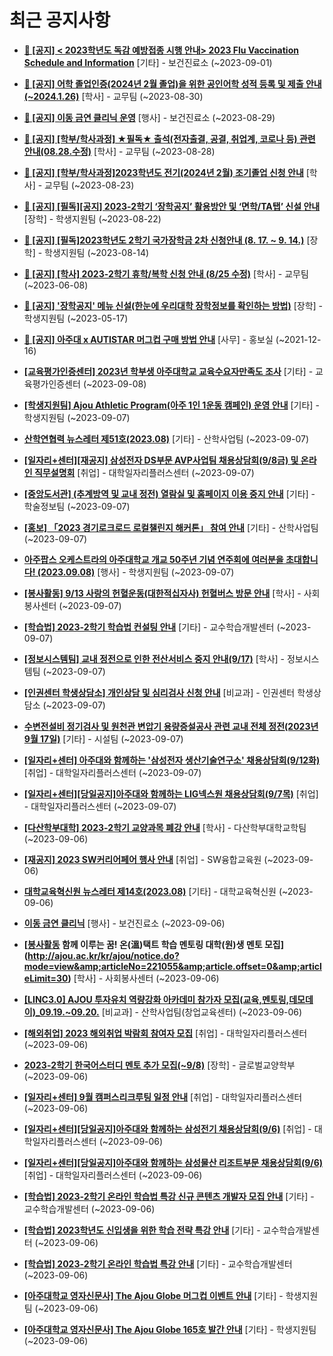 # 최근 공지사항

* **[📌 [공지] &lt; 2023학년도 독감 예방접종 시행 안내&gt; 2023 Flu Vaccination Schedule and Information](http://ajou.ac.kr/kr/ajou/notice.do?mode=view&amp;articleNo=220764&amp;article.offset=0&amp;articleLimit=30)**
 [기타] - 보건진료소 (~2023-09-01)

* **[📌 [공지] 어학 졸업인증(2024년 2월 졸업)을 위한 공인어학 성적 등록 및 제출 안내 (~2024.1.26)](http://ajou.ac.kr/kr/ajou/notice.do?mode=view&amp;articleNo=220675&amp;article.offset=0&amp;articleLimit=30)**
 [학사] - 교무팀 (~2023-08-30)

* **[📌 [공지] 이동 금연 클리닉 운영](http://ajou.ac.kr/kr/ajou/notice.do?mode=view&amp;articleNo=220628&amp;article.offset=0&amp;articleLimit=30)**
 [행사] - 보건진료소 (~2023-08-29)

* **[📌 [공지] [학부/학사과정] ★필독★ 출석(전자출결, 공결, 취업계, 코로나 등) 관련 안내(08.28.수정)](http://ajou.ac.kr/kr/ajou/notice.do?mode=view&amp;articleNo=220586&amp;article.offset=0&amp;articleLimit=30)**
 [학사] - 교무팀 (~2023-08-28)

* **[📌 [공지] [학부/학사과정]2023학년도 전기(2024년 2월) 조기졸업 신청 안내](http://ajou.ac.kr/kr/ajou/notice.do?mode=view&amp;articleNo=220402&amp;article.offset=0&amp;articleLimit=30)**
 [학사] - 교무팀 (~2023-08-23)

* **[📌 [공지] [필독][공지] 2023-2학기 ‘장학공지’ 활용방안 및 ‘면학/TA탭’ 신설 안내](http://ajou.ac.kr/kr/ajou/notice.do?mode=view&amp;articleNo=220288&amp;article.offset=0&amp;articleLimit=30)**
 [장학] - 학생지원팀 (~2023-08-22)

* **[📌 [공지] [필독]2023학년도 2학기 국가장학금 2차 신청안내 (8. 17. ~ 9. 14.)](http://ajou.ac.kr/kr/ajou/notice.do?mode=view&amp;articleNo=220054&amp;article.offset=0&amp;articleLimit=30)**
 [장학] - 학생지원팀 (~2023-08-14)

* **[📌 [공지] [학사] 2023-2학기 휴학/복학 신청 안내 (8/25 수정)](http://ajou.ac.kr/kr/ajou/notice.do?mode=view&amp;articleNo=215587&amp;article.offset=0&amp;articleLimit=30)**
 [학사] - 교무팀 (~2023-06-08)

* **[📌 [공지] &#x27;장학공지&#x27; 메뉴 신설(한눈에 우리대학 장학정보를 확인하는 방법)](http://ajou.ac.kr/kr/ajou/notice.do?mode=view&amp;articleNo=214764&amp;article.offset=0&amp;articleLimit=30)**
 [장학] - 학생지원팀 (~2023-05-17)

* **[📌 [공지] 아주대 x AUTISTAR 머그컵 구매 방법 안내](http://ajou.ac.kr/kr/ajou/notice.do?mode=view&amp;articleNo=147976&amp;article.offset=0&amp;articleLimit=30)**
 [사무] - 홍보실 (~2021-12-16)

* **[[교육평가인증센터] 2023년 학부생 아주대학교 교육수요자만족도 조사](http://ajou.ac.kr/kr/ajou/notice.do?mode=view&amp;articleNo=221150&amp;article.offset=0&amp;articleLimit=30)**
 [기타] - 교육평가인증센터 (~2023-09-08)

* **[[학생지원팀] Ajou Athletic Program(아주 1인 1운동 캠페인) 운영 안내](http://ajou.ac.kr/kr/ajou/notice.do?mode=view&amp;articleNo=221136&amp;article.offset=0&amp;articleLimit=30)**
 [기타] - 학생지원팀 (~2023-09-07)

* **[산학연협력 뉴스레터 제51호(2023.08)](http://ajou.ac.kr/kr/ajou/notice.do?mode=view&amp;articleNo=221135&amp;article.offset=0&amp;articleLimit=30)**
 [기타] - 산학사업팀 (~2023-09-07)

* **[[일자리+센터][재공지] 삼성전자 DS부문 AVP사업팀 채용상담회(9/8금) 및 온라인 직무설명회](http://ajou.ac.kr/kr/ajou/notice.do?mode=view&amp;articleNo=221130&amp;article.offset=0&amp;articleLimit=30)**
 [취업] - 대학일자리플러스센터 (~2023-09-07)

* **[[중앙도서관] (추계방역 및 교내 정전) 열람실 및 홈페이지 이용 중지 안내](http://ajou.ac.kr/kr/ajou/notice.do?mode=view&amp;articleNo=221125&amp;article.offset=0&amp;articleLimit=30)**
 [기타] - 학술정보팀 (~2023-09-07)

* **[[홍보] 「2023 경기로크로드 로컬챌린지 해커톤」 참여 안내](http://ajou.ac.kr/kr/ajou/notice.do?mode=view&amp;articleNo=221121&amp;article.offset=0&amp;articleLimit=30)**
 [기타] - 산학사업팀 (~2023-09-07)

* **[아주팝스 오케스트라의 아주대학교 개교 50주년 기념 연주회에 여러분을 초대합니다! (2023.09.08)](http://ajou.ac.kr/kr/ajou/notice.do?mode=view&amp;articleNo=221117&amp;article.offset=0&amp;articleLimit=30)**
 [행사] - 학생지원팀 (~2023-09-07)

* **[[봉사활동] 9/13 사랑의 헌혈운동(대한적십자사) 헌혈버스 방문 안내](http://ajou.ac.kr/kr/ajou/notice.do?mode=view&amp;articleNo=221115&amp;article.offset=0&amp;articleLimit=30)**
 [학사] - 사회봉사센터 (~2023-09-07)

* **[[학습법] 2023-2학기 학습법 컨설팅 안내](http://ajou.ac.kr/kr/ajou/notice.do?mode=view&amp;articleNo=221114&amp;article.offset=0&amp;articleLimit=30)**
 [기타] - 교수학습개발센터 (~2023-09-07)

* **[[정보시스템팀] 교내 정전으로 인한 전산서비스 중지 안내(9/17)](http://ajou.ac.kr/kr/ajou/notice.do?mode=view&amp;articleNo=221111&amp;article.offset=0&amp;articleLimit=30)**
 [학사] - 정보시스템팀 (~2023-09-07)

* **[[인권센터 학생상담소] 개인상담 및 심리검사 신청 안내](http://ajou.ac.kr/kr/ajou/notice.do?mode=view&amp;articleNo=221092&amp;article.offset=0&amp;articleLimit=30)**
 [비교과] - 인권센터 학생상담소 (~2023-09-07)

* **[수변전설비 정기검사 및 원천관 변압기 용량증설공사 관련 교내 전체 정전(2023년 9월 17일)](http://ajou.ac.kr/kr/ajou/notice.do?mode=view&amp;articleNo=221089&amp;article.offset=0&amp;articleLimit=30)**
 [기타] - 시설팀 (~2023-09-07)

* **[[일자리+센터] 아주대와 함께하는 &#x27;삼성전자 생산기술연구소&#x27; 채용상담회(9/12화)](http://ajou.ac.kr/kr/ajou/notice.do?mode=view&amp;articleNo=221086&amp;article.offset=0&amp;articleLimit=30)**
 [취업] - 대학일자리플러스센터 (~2023-09-07)

* **[[일자리+센터][당일공지]아주대와 함께하는 LIG넥스원 채용상담회(9/7목)](http://ajou.ac.kr/kr/ajou/notice.do?mode=view&amp;articleNo=221080&amp;article.offset=0&amp;articleLimit=30)**
 [취업] - 대학일자리플러스센터 (~2023-09-07)

* **[[다산학부대학] 2023-2학기 교양과목 폐강 안내](http://ajou.ac.kr/kr/ajou/notice.do?mode=view&amp;articleNo=221074&amp;article.offset=0&amp;articleLimit=30)**
 [학사] - 다산학부대학교학팀 (~2023-09-06)

* **[[재공지] 2023 SW커리어페어 행사 안내](http://ajou.ac.kr/kr/ajou/notice.do?mode=view&amp;articleNo=221072&amp;article.offset=0&amp;articleLimit=30)**
 [취업] - SW융합교육원 (~2023-09-06)

* **[대학교육혁신원 뉴스레터 제14호(2023.08)](http://ajou.ac.kr/kr/ajou/notice.do?mode=view&amp;articleNo=221062&amp;article.offset=0&amp;articleLimit=30)**
 [기타] - 대학교육혁신원 (~2023-09-06)

* **[이동 금연 클리닉](http://ajou.ac.kr/kr/ajou/notice.do?mode=view&amp;articleNo=221056&amp;article.offset=0&amp;articleLimit=30)**
 [행사] - 보건진료소 (~2023-09-06)

* **[[봉사활동](추가모집) 함께 이루는 꿈! 온(溫)택트 학습 멘토링 대학(원)생 멘토 모집](http://ajou.ac.kr/kr/ajou/notice.do?mode=view&amp;articleNo=221055&amp;article.offset=0&amp;articleLimit=30)**
 [학사] - 사회봉사센터 (~2023-09-06)

* **[[LINC3.0] AJOU 투자유치 역량강화 아카데미 참가자 모집(교육,멘토링,데모데이)_09.19.~09.20.](http://ajou.ac.kr/kr/ajou/notice.do?mode=view&amp;articleNo=221050&amp;article.offset=0&amp;articleLimit=30)**
 [비교과] - 산학사업팀(창업교육센터) (~2023-09-06)

* **[[해외취업] 2023 해외취업 박람회 참여자 모집](http://ajou.ac.kr/kr/ajou/notice.do?mode=view&amp;articleNo=221045&amp;article.offset=0&amp;articleLimit=30)**
 [취업] - 대학일자리플러스센터 (~2023-09-06)

* **[2023-2학기 한국어스터디 멘토 추가 모집(~9/8)](http://ajou.ac.kr/kr/ajou/notice.do?mode=view&amp;articleNo=221043&amp;article.offset=0&amp;articleLimit=30)**
 [장학] - 글로벌교양학부 (~2023-09-06)

* **[[일자리+센터] 9월 캠퍼스리크루팅 일정 안내](http://ajou.ac.kr/kr/ajou/notice.do?mode=view&amp;articleNo=221041&amp;article.offset=0&amp;articleLimit=30)**
 [취업] - 대학일자리플러스센터 (~2023-09-06)

* **[[일자리+센터][당일공지]아주대와 함께하는 삼성전기 채용상담회(9/6)](http://ajou.ac.kr/kr/ajou/notice.do?mode=view&amp;articleNo=221035&amp;article.offset=0&amp;articleLimit=30)**
 [취업] - 대학일자리플러스센터 (~2023-09-06)

* **[[일자리+센터][당일공지]아주대와 함께하는 삼성물산 리조트부문 채용상담회(9/6)](http://ajou.ac.kr/kr/ajou/notice.do?mode=view&amp;articleNo=221033&amp;article.offset=0&amp;articleLimit=30)**
 [취업] - 대학일자리플러스센터 (~2023-09-06)

* **[[학습법] 2023-2학기 온라인 학습법 특강 신규 콘텐츠 개발자 모집 안내](http://ajou.ac.kr/kr/ajou/notice.do?mode=view&amp;articleNo=221030&amp;article.offset=0&amp;articleLimit=30)**
 [기타] - 교수학습개발센터 (~2023-09-06)

* **[[학습법] 2023학년도 신입생을 위한 학습 전략 특강 안내](http://ajou.ac.kr/kr/ajou/notice.do?mode=view&amp;articleNo=221028&amp;article.offset=0&amp;articleLimit=30)**
 [기타] - 교수학습개발센터 (~2023-09-06)

* **[[학습법] 2023-2학기 온라인 학습법 특강 안내](http://ajou.ac.kr/kr/ajou/notice.do?mode=view&amp;articleNo=221027&amp;article.offset=0&amp;articleLimit=30)**
 [기타] - 교수학습개발센터 (~2023-09-06)

* **[[아주대학교 영자신문사] The Ajou Globe 머그컵 이벤트 안내](http://ajou.ac.kr/kr/ajou/notice.do?mode=view&amp;articleNo=221026&amp;article.offset=0&amp;articleLimit=30)**
 [기타] - 학생지원팀 (~2023-09-06)

* **[[아주대학교 영자신문사] The Ajou Globe 165호 발간 안내](http://ajou.ac.kr/kr/ajou/notice.do?mode=view&amp;articleNo=221025&amp;article.offset=0&amp;articleLimit=30)**
 [기타] - 학생지원팀 (~2023-09-06)
